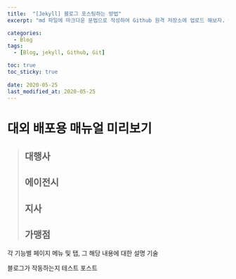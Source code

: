 ```yaml
---
title:  "[Jekyll] 블로그 포스팅하는 방법"
excerpt: "md 파일에 마크다운 문법으로 작성하여 Github 원격 저장소에 업로드 해보자. 에디터는 Visual Studio code 사용! 로컬 서버에서 확인도 해보자. "

categories:
  - Blog
tags:
  - [Blog, jekyll, Github, Git]

toc: true
toc_sticky: true
 
date: 2020-05-25
last_modified_at: 2020-05-25
---
```

# 대외 배포용 매뉴얼 미리보기
> ## **대행사**
> ## **에이전시**
> ## **지사**
> ## **가맹점**
<p> 각 기능별 페이지 메뉴 및 탭, 그 해당 내용에 대한 설명 기술 </p>
<p> 블로그가 작동하는지 테스트 포스트 </p>
